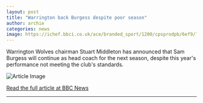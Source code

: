 ```yaml
---
layout: post
title: "Warrington back Burgess despite poor season"
author: archie
categories: news
image: https://ichef.bbci.co.uk/ace/branded_sport/1200/cpsprodpb/6ef9/live/8a14aa30-881b-11f0-9c95-4f9ad5a1a24f.jpg
---
```

Warrington Wolves chairman Stuart Middleton has announced that Sam Burgess will continue as head coach for the next season, despite this year's performance not meeting the club's standards.

![Article Image](https://ichef.bbci.co.uk/ace/branded_sport/1200/cpsprodpb/6ef9/live/8a14aa30-881b-11f0-9c95-4f9ad5a1a24f.jpg)

[Read the full article at BBC News](https://www.bbc.com/sport/rugby-league/articles/cvgvgp7yg1qo?at_medium=RSS&at_campaign=rss)

---
